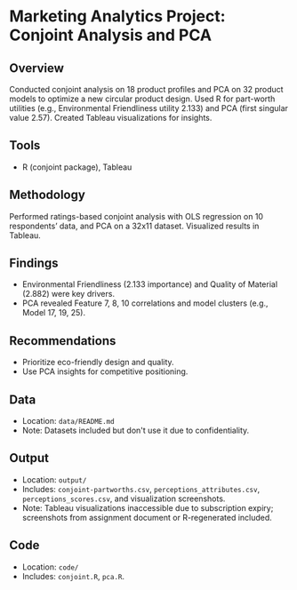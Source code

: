 # Marketing Analytics Project: Conjoint Analysis and PCA

## Overview
Conducted conjoint analysis on 18 product profiles and PCA on 32 product models to optimize a new circular product design. Used R for part-worth utilities (e.g., Environmental Friendliness utility 2.133) and PCA (first singular value 2.57). Created Tableau visualizations for insights.

## Tools
- R (conjoint package), Tableau

## Methodology
Performed ratings-based conjoint analysis with OLS regression on 10 respondents’ data, and PCA on a 32x11 dataset. Visualized results in Tableau.

## Findings
- Environmental Friendliness (2.133 importance) and Quality of Material (2.882) were key drivers.
- PCA revealed Feature 7, 8, 10 correlations and model clusters (e.g., Model 17, 19, 25).

## Recommendations
- Prioritize eco-friendly design and quality.
- Use PCA insights for competitive positioning.

## Data
- Location: `data/README.md`
- Note: Datasets included but don't use it due to confidentiality.

## Output
- Location: `output/`
- Includes: `conjoint-partworths.csv`, `perceptions_attributes.csv`, `perceptions_scores.csv`, and visualization screenshots.
- Note: Tableau visualizations inaccessible due to subscription expiry; screenshots from assignment document or R-regenerated included.

## Code
- Location: `code/`
- Includes: `conjoint.R`, `pca.R`.
